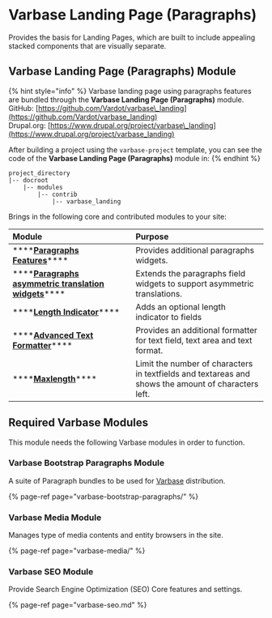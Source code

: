 # Varbase Landing Page \(Paragraphs\)

Provides the basis for Landing Pages, which are built to include appealing stacked components that are visually separate.

## Varbase Landing Page \(Paragraphs\) Module

{% hint style="info" %}
Varbase landing page using paragraphs features are bundled through the **Varbase Landing Page \(Paragraphs\)** module.  
GitHub: [https://github.com/Vardot/varbase\_landing](https://github.com/Vardot/varbase_landing)  
Drupal.org: [https://www.drupal.org/project/varbase\_landing](https://www.drupal.org/project/varbase_landing)

After building a project using the `varbase-project` template, you can see the code of the **Varbase Landing Page \(Paragraphs\)** module in:
{% endhint %}

```text
project_directory
|-- docroot
    |-- modules
        |-- contrib
            |-- varbase_landing
```

Brings in the following core and contributed modules to your site:

| Module                              | Purpose |
| :--- | :--- |
| \*\*\*\*[**Paragraphs Features**](https://www.drupal.org/project/paragraphs_features)\*\*\*\* | Provides additional paragraphs widgets. |
| \*\*\*\*[**Paragraphs asymmetric translation widgets**](https://www.drupal.org/project/paragraphs_asymmetric_translation_widgets)\*\*\*\* | Extends the paragraphs field widgets to support asymmetric translations. |
| \*\*\*\*[**Length Indicator**](https://www.drupal.org/project/length_indicator)\*\*\*\* | Adds an optional length indicator to fields |
| \*\*\*\*[**Advanced Text Formatter**](https://www.drupal.org/project/advanced_text_formatter)\*\*\*\* | Provides an additional formatter for text field, text area and text format. |
| \*\*\*\*[**Maxlength**](https://www.drupal.org/project/maxlength)\*\*\*\* | Limit the number of characters in textfields and textareas and shows the amount of characters left. |

## Required Varbase Modules

This module needs the following Varbase modules in order to function.

### Varbase Bootstrap Paragraphs Module

A suite of Paragraph bundles to be used for [Varbase](https://www.drupal.org/project/varbase) distribution.

{% page-ref page="varbase-bootstrap-paragraphs/" %}

### Varbase Media Module

Manages type of media contents and entity browsers in the site.

{% page-ref page="varbase-media/" %}

### Varbase SEO Module

Provide Search Engine Optimization \(SEO\) Core features and settings.

{% page-ref page="varbase-seo.md" %}









